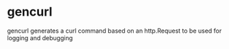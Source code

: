 # gencurl
gencurl generates a curl command based on an http.Request to be used for logging and debugging
